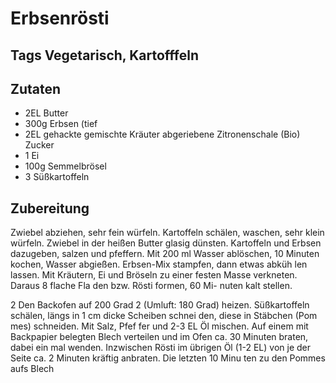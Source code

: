 # Erbsenrösti

## Tags Vegetarisch, Kartofffeln

## Zutaten

- 2EL Butter
- 300g Erbsen (tief
- 2EL gehackte gemischte Kräuter abgeriebene Zitronenschale (Bio) Zucker
- 1 Ei
- 100g Semmelbrösel
- 3 Süßkartoffeln

## Zubereitung

Zwiebel abziehen, sehr fein würfeln. Kartoffeln schälen, waschen, sehr klein würfeln. Zwiebel in der heißen Butter glasig dünsten. Kartoffeln und Erbsen dazugeben, salzen und pfeffern. Mit 200 ml Wasser ablöschen, 10 Minuten kochen, Wasser abgießen. Erbsen-Mix stampfen, dann etwas abküh len lassen. Mit Kräutern, Ei und Bröseln zu einer festen Masse verkneten. Daraus 8 flache Fla den bzw. Rösti formen, 60 Mi- nuten kalt stellen.

2 Den Backofen auf 200 Grad 2 (Umluft: 180 Grad) heizen. Süßkartoffeln schälen, längs in 1 cm dicke Scheiben schnei den, diese in Stäbchen (Pom mes) schneiden. Mit Salz, Pfef fer und 2-3 EL Öl mischen. Auf einem mit Backpapier belegten Blech verteilen und im Ofen ca. 30 Minuten braten, dabei ein mal wenden. Inzwischen Rösti im übrigen Öl (1-2 EL) von je der Seite ca. 2 Minuten kräftig anbraten. Die letzten 10 Minu ten zu den Pommes aufs Blech
